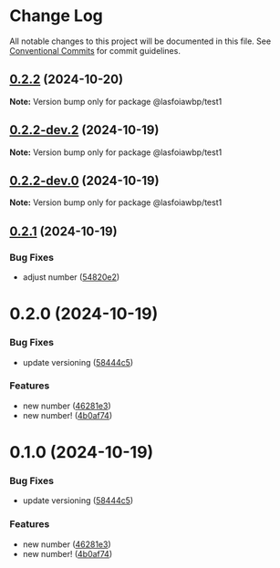 # Change Log

All notable changes to this project will be documented in this file.
See [Conventional Commits](https://conventionalcommits.org) for commit guidelines.

## [0.2.2](https://github.com/joonaathaan/lasfoiawbp/compare/@lasfoiawbp/test1@0.2.2-dev.3...@lasfoiawbp/test1@0.2.2) (2024-10-20)

**Note:** Version bump only for package @lasfoiawbp/test1





## [0.2.2-dev.2](https://github.com/joonaathaan/lasfoiawbp/compare/@lasfoiawbp/test1@0.2.2-dev.1...@lasfoiawbp/test1@0.2.2-dev.2) (2024-10-19)

**Note:** Version bump only for package @lasfoiawbp/test1





## [0.2.2-dev.0](https://github.com/joonaathaan/lasfoiawbp/compare/@lasfoiawbp/test1@0.2.1...@lasfoiawbp/test1@0.2.2-dev.0) (2024-10-19)

**Note:** Version bump only for package @lasfoiawbp/test1





## [0.2.1](https://github.com/joonaathaan/lasfoiawbp/compare/@lasfoiawbp/test1@0.2.0...@lasfoiawbp/test1@0.2.1) (2024-10-19)


### Bug Fixes

* adjust number ([54820e2](https://github.com/joonaathaan/lasfoiawbp/commit/54820e21f9aa5ee9776c8c869bd3cdd6eb6c6fbe))





# 0.2.0 (2024-10-19)


### Bug Fixes

* update versioning ([58444c5](https://github.com/joonaathaan/lasfoiawbp/commit/58444c520d3d614534acaf9c94a8c4d0c4ec66b6))


### Features

*  new number ([46281e3](https://github.com/joonaathaan/lasfoiawbp/commit/46281e354d53f6f5da128d0b42b155702a542696))
* new number! ([4b0af74](https://github.com/joonaathaan/lasfoiawbp/commit/4b0af747259b9d9d0759deba885adf18adcf5a22))





# 0.1.0 (2024-10-19)


### Bug Fixes

* update versioning ([58444c5](https://github.com/joonaathaan/lasfoiawbp/commit/58444c520d3d614534acaf9c94a8c4d0c4ec66b6))


### Features

*  new number ([46281e3](https://github.com/joonaathaan/lasfoiawbp/commit/46281e354d53f6f5da128d0b42b155702a542696))
* new number! ([4b0af74](https://github.com/joonaathaan/lasfoiawbp/commit/4b0af747259b9d9d0759deba885adf18adcf5a22))
